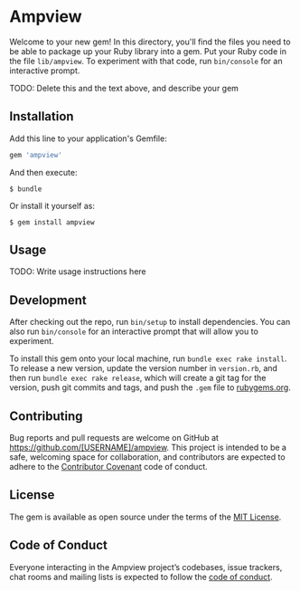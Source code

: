 # Ampview

Welcome to your new gem! In this directory, you'll find the files you need to be able to package up your Ruby library into a gem. Put your Ruby code in the file `lib/ampview`. To experiment with that code, run `bin/console` for an interactive prompt.

TODO: Delete this and the text above, and describe your gem

## Installation

Add this line to your application's Gemfile:

```ruby
gem 'ampview'
```

And then execute:

    $ bundle

Or install it yourself as:

    $ gem install ampview

## Usage

TODO: Write usage instructions here

## Development

After checking out the repo, run `bin/setup` to install dependencies. You can also run `bin/console` for an interactive prompt that will allow you to experiment.

To install this gem onto your local machine, run `bundle exec rake install`. To release a new version, update the version number in `version.rb`, and then run `bundle exec rake release`, which will create a git tag for the version, push git commits and tags, and push the `.gem` file to [rubygems.org](https://rubygems.org).

## Contributing

Bug reports and pull requests are welcome on GitHub at https://github.com/[USERNAME]/ampview. This project is intended to be a safe, welcoming space for collaboration, and contributors are expected to adhere to the [Contributor Covenant](http://contributor-covenant.org) code of conduct.

## License

The gem is available as open source under the terms of the [MIT License](http://opensource.org/licenses/MIT).

## Code of Conduct

Everyone interacting in the Ampview project’s codebases, issue trackers, chat rooms and mailing lists is expected to follow the [code of conduct](https://github.com/[USERNAME]/ampview/blob/master/CODE_OF_CONDUCT.md).
